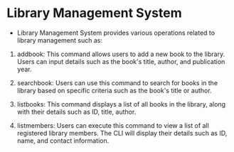 # Library Management System

- Library Management System provides various operations related to library management such as: 

1. addbook: This command allows users to add a new book to the library. Users can input details such as the book's title, author, and publication year.

2. searchbook: Users can use this command to search for books in the library based on specific criteria such as the book's title or author.

3. listbooks: This command displays a list of all books in the library, along with their details such as ID, title, author.

4. listmembers: Users can execute this command to view a list of all registered library members. The CLI will display their details such as ID, name, and contact information.

